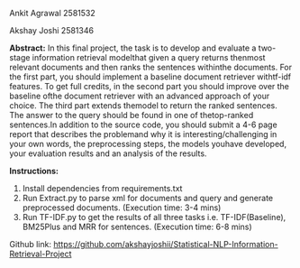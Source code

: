 Ankit Agrawal
2581532

Akshay Joshi
2581346

**Abstract:**
In this final project, the task is to develop and evaluate a two-stage information retrieval modelthat given a query returns thenmost relevant documents and then ranks the sentences withinthe documents. For the first part, you should implement a baseline document retriever withtf-idf features. To get full credits, in the second part you should improve over the baseline ofthe document retriever with an advanced approach of your choice. The third part extends themodel to return the ranked sentences. The answer to the query should be found in one of thetop-ranked sentences.In addition to the source code, you should submit a 4-6 page report that describes the problemand why it is interesting/challenging in your own words, the preprocessing steps, the models youhave developed, your evaluation results and an analysis of the results.

**Instructions:** 
1. Install dependencies from requirements.txt
2. Run Extract.py to parse xml for documents and query and generate preprocessed documents. (Execution time: 3-4 mins)
3. Run TF-IDF.py to get the results of all three tasks i.e. TF-IDF(Baseline), BM25Plus and MRR for sentences. (Execution time: 6-8 mins)

Github link:
https://github.com/akshayjoshii/Statistical-NLP-Information-Retrieval-Project